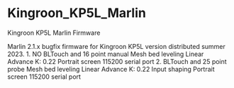 # Kingroon_KP5L_Marlin
Kingroon KP5L Marlin Firmware

Marlin 2.1.x bugfix firmware for Kingroon KP5L version distributed summer 2023.
1.
NO BLTouch and 16 point manual Mesh bed leveling 
Linear Advance K: 0.22
Portrait screen
115200 serial port
2. 
BLTouch and 25 point probe Mesh bed leveling 
Linear Advance K: 0.22
Input shaping
Portrait screen
115200 serial port

